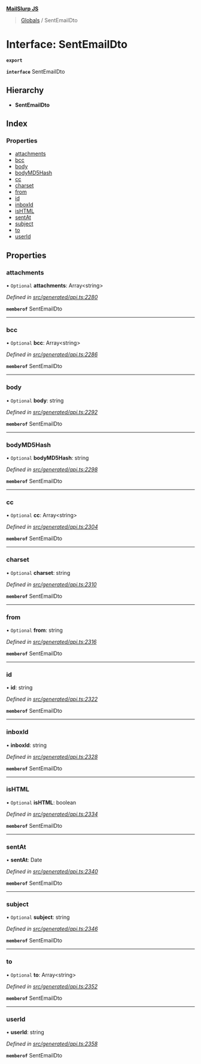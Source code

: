 **[MailSlurp JS](../README.md)**

> [Globals](../README.md) / SentEmailDto

# Interface: SentEmailDto

**`export`** 

**`interface`** SentEmailDto

## Hierarchy

* **SentEmailDto**

## Index

### Properties

* [attachments](sentemaildto.md#attachments)
* [bcc](sentemaildto.md#bcc)
* [body](sentemaildto.md#body)
* [bodyMD5Hash](sentemaildto.md#bodymd5hash)
* [cc](sentemaildto.md#cc)
* [charset](sentemaildto.md#charset)
* [from](sentemaildto.md#from)
* [id](sentemaildto.md#id)
* [inboxId](sentemaildto.md#inboxid)
* [isHTML](sentemaildto.md#ishtml)
* [sentAt](sentemaildto.md#sentat)
* [subject](sentemaildto.md#subject)
* [to](sentemaildto.md#to)
* [userId](sentemaildto.md#userid)

## Properties

### attachments

• `Optional` **attachments**: Array\<string>

*Defined in [src/generated/api.ts:2280](https://github.com/mailslurp/mailslurp-client/blob/f5ab9d3/src/generated/api.ts#L2280)*

**`memberof`** SentEmailDto

___

### bcc

• `Optional` **bcc**: Array\<string>

*Defined in [src/generated/api.ts:2286](https://github.com/mailslurp/mailslurp-client/blob/f5ab9d3/src/generated/api.ts#L2286)*

**`memberof`** SentEmailDto

___

### body

• `Optional` **body**: string

*Defined in [src/generated/api.ts:2292](https://github.com/mailslurp/mailslurp-client/blob/f5ab9d3/src/generated/api.ts#L2292)*

**`memberof`** SentEmailDto

___

### bodyMD5Hash

• `Optional` **bodyMD5Hash**: string

*Defined in [src/generated/api.ts:2298](https://github.com/mailslurp/mailslurp-client/blob/f5ab9d3/src/generated/api.ts#L2298)*

**`memberof`** SentEmailDto

___

### cc

• `Optional` **cc**: Array\<string>

*Defined in [src/generated/api.ts:2304](https://github.com/mailslurp/mailslurp-client/blob/f5ab9d3/src/generated/api.ts#L2304)*

**`memberof`** SentEmailDto

___

### charset

• `Optional` **charset**: string

*Defined in [src/generated/api.ts:2310](https://github.com/mailslurp/mailslurp-client/blob/f5ab9d3/src/generated/api.ts#L2310)*

**`memberof`** SentEmailDto

___

### from

• `Optional` **from**: string

*Defined in [src/generated/api.ts:2316](https://github.com/mailslurp/mailslurp-client/blob/f5ab9d3/src/generated/api.ts#L2316)*

**`memberof`** SentEmailDto

___

### id

•  **id**: string

*Defined in [src/generated/api.ts:2322](https://github.com/mailslurp/mailslurp-client/blob/f5ab9d3/src/generated/api.ts#L2322)*

**`memberof`** SentEmailDto

___

### inboxId

•  **inboxId**: string

*Defined in [src/generated/api.ts:2328](https://github.com/mailslurp/mailslurp-client/blob/f5ab9d3/src/generated/api.ts#L2328)*

**`memberof`** SentEmailDto

___

### isHTML

• `Optional` **isHTML**: boolean

*Defined in [src/generated/api.ts:2334](https://github.com/mailslurp/mailslurp-client/blob/f5ab9d3/src/generated/api.ts#L2334)*

**`memberof`** SentEmailDto

___

### sentAt

•  **sentAt**: Date

*Defined in [src/generated/api.ts:2340](https://github.com/mailslurp/mailslurp-client/blob/f5ab9d3/src/generated/api.ts#L2340)*

**`memberof`** SentEmailDto

___

### subject

• `Optional` **subject**: string

*Defined in [src/generated/api.ts:2346](https://github.com/mailslurp/mailslurp-client/blob/f5ab9d3/src/generated/api.ts#L2346)*

**`memberof`** SentEmailDto

___

### to

• `Optional` **to**: Array\<string>

*Defined in [src/generated/api.ts:2352](https://github.com/mailslurp/mailslurp-client/blob/f5ab9d3/src/generated/api.ts#L2352)*

**`memberof`** SentEmailDto

___

### userId

•  **userId**: string

*Defined in [src/generated/api.ts:2358](https://github.com/mailslurp/mailslurp-client/blob/f5ab9d3/src/generated/api.ts#L2358)*

**`memberof`** SentEmailDto
